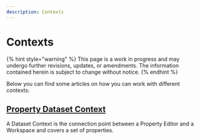 ```yaml
---
description: Contexts
---
```


# Contexts

{% hint style="warning" %}
This page is a work in progress and may undergo further revisions, updates, or amendments. The information contained herein is subject to change without notice.
{% endhint %}

Below you can find some articles on how you can work with different contexts:

## [Property Dataset Context](variant-context.md)

A Dataset Context is the connection point between a Property Editor and a Workspace and covers a set of properties.
